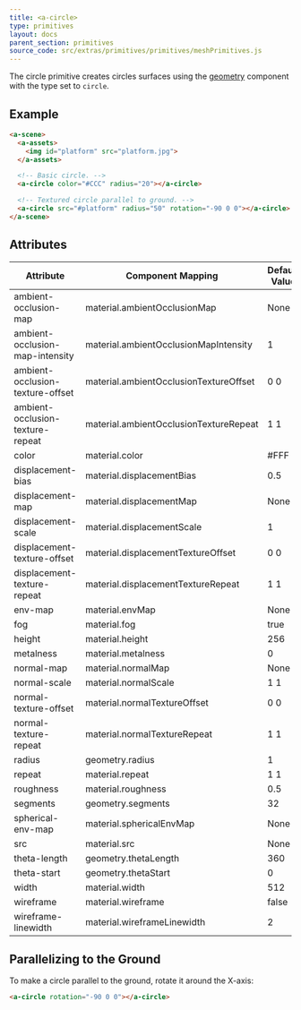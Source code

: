```yaml
---
title: <a-circle>
type: primitives
layout: docs
parent_section: primitives
source_code: src/extras/primitives/primitives/meshPrimitives.js
---
```


The circle primitive creates circles surfaces using the [geometry][geometry]
component with the type set to `circle`.

## Example

```html
<a-scene>
  <a-assets>
    <img id="platform" src="platform.jpg">
  </a-assets>

  <!-- Basic circle. -->
  <a-circle color="#CCC" radius="20"></a-circle>

  <!-- Textured circle parallel to ground. -->
  <a-circle src="#platform" radius="50" rotation="-90 0 0"></a-circle>
</a-scene>
```

## Attributes

| Attribute                        | Component Mapping                      | Default Value |
| --------                         | -----------------                      | ------------- |
| ambient-occlusion-map            | material.ambientOcclusionMap           | None          |
| ambient-occlusion-map-intensity  | material.ambientOcclusionMapIntensity  | 1             |
| ambient-occlusion-texture-offset | material.ambientOcclusionTextureOffset | 0 0           |
| ambient-occlusion-texture-repeat | material.ambientOcclusionTextureRepeat | 1 1           |
| color                            | material.color                         | #FFF          |
| displacement-bias                | material.displacementBias              | 0.5           |
| displacement-map                 | material.displacementMap               | None          |
| displacement-scale               | material.displacementScale             | 1             |
| displacement-texture-offset      | material.displacementTextureOffset     | 0 0           |
| displacement-texture-repeat      | material.displacementTextureRepeat     | 1 1           |
| env-map                          | material.envMap                        | None          |
| fog                              | material.fog                           | true          |
| height                           | material.height                        | 256           |
| metalness                        | material.metalness                     | 0             |
| normal-map                       | material.normalMap                     | None          |
| normal-scale                     | material.normalScale                   | 1 1           |
| normal-texture-offset            | material.normalTextureOffset           | 0 0           |
| normal-texture-repeat            | material.normalTextureRepeat           | 1 1           |
| radius                           | geometry.radius                        | 1             |
| repeat                           | material.repeat                        | 1 1           |
| roughness                        | material.roughness                     | 0.5           |
| segments                         | geometry.segments                      | 32            |
| spherical-env-map                | material.sphericalEnvMap               | None          |
| src                              | material.src                           | None          |
| theta-length                     | geometry.thetaLength                   | 360           |
| theta-start                      | geometry.thetaStart                    | 0             |
| width                            | material.width                         | 512           |
| wireframe                        | material.wireframe                     | false         |
| wireframe-linewidth              | material.wireframeLinewidth            | 2             |

## Parallelizing to the Ground

To make a circle parallel to the ground, rotate it around the X-axis:

```html
<a-circle rotation="-90 0 0"></a-circle>
```

[geometry]: ../components/geometry.md
